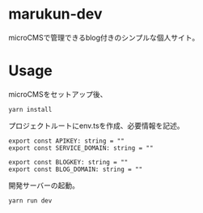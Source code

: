 # marukun-dev
microCMSで管理できるblog付きのシンプルな個人サイト。

# Usage
microCMSをセットアップ後、

```
yarn install
```

プロジェクトルートにenv.tsを作成、必要情報を記述。
```
export const APIKEY: string = ""
export const SERVICE_DOMAIN: string = ""

export const BLOGKEY: string = ""
export const BLOG_DOMAIN: string = ""
```

開発サーバーの起動。
```
yarn run dev
```